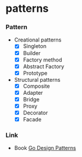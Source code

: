 # patterns

### Pattern

- Creational patterns
  - [x] Singleton
  - [x] Builder
  - [x] Factory method
  - [x] Abstract Factory
  - [x] Prototype
- Structural patterns
  - [x] Composite
  - [x] Adapter
  - [x] Bridge
  - [x] Proxy
  - [x] Decorator
  - [x] Facade

### Link

- Book [Go Design Patterns](https://www.packtpub.com/application-development/go-design-patterns)
